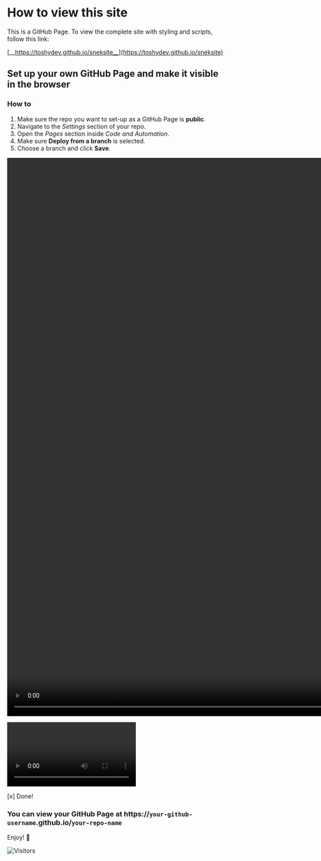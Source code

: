# How to view this site
This is a GitHub Page. To view the complete site with styling and scripts, follow this link:

[__https://toshydev.github.io/sneksite__](https://toshydev.github.io/sneksite)

## Set up your own GitHub Page and make it visible in the browser
### How to
1. Make sure the repo you want to set-up as a GitHub Page is __public__.
2. Navigate to the *Settings* section of your repo.
3. Open the *Pages* section inside *Code and Automation*.
4. Make sure __Deploy from a branch__ is selected.
5. Choose a branch and click __Save__.

<video controls width="1278" height="1302">
    <source src="./assets/howto-video.mov" type="video/mp4">
</video>

![HowTo Video](./assets/howto-video.mov)

[x] Done!

### You can view your GitHub Page at https://`your-github-username`.github.io/`your-repo-name`

Enjoy! 👾

![Visitors](https://api.visitorbadge.io/api/VisitorHit?user=toshydev&repo=sneksite&countColor=%237B1E7A)
